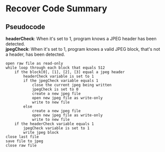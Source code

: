 # Recover Code Summary

## Pseudocode

**headerCheck**: When it's set to 1, program knows a JPEG header has been detected.  
**jpegCheck**: When it's set to 1, program knows a valid JPEG block, that's not a header, has been detected.

	open raw file as read-only
	while loop through each block that equals 512
		if the block[0], [1], [2], [3] equal a jpeg header
			headerCheck variable is set to 1
			if the jpegCheck variable equals 1
				close the current jpeg being written
				jpegCheck is set to 0
				create a new jpeg file
				open new jpeg file as write-only
				write to new file
			else
				create a new jpeg file
				open new jpeg file as write-only
				write to new file
		if the headerCheck variable equals 1
			jpegCheck variable is set to 1
			write jpeg block
	close last file
	save file to jpeg
	close raw file